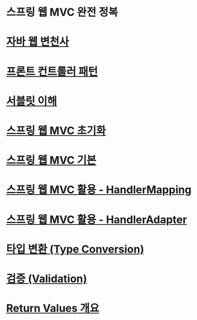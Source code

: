 # 스프링 웹 MVC 완전 정복
# [자바 웹 변천사](/docs/section2.md)
# [프론트 컨트롤러 패턴](/docs/section3.md)
# [서블릿 이해](/docs/section4.md)
# [스프링 웹 MVC 초기화](/docs/section5.md)
# [스프링 웹 MVC 기본](/docs/section6.md)
# [스프링 웹 MVC 활용 - HandlerMapping](/docs/section7.md)
# [스프링 웹 MVC 활용 - HandlerAdapter](/docs/section8.md)
# [타입 변환 (Type Conversion)](/docs/section9.md)
# [검증 (Validation)](/docs/section10.md)
# [Return Values 개요](/docs/section11.md)